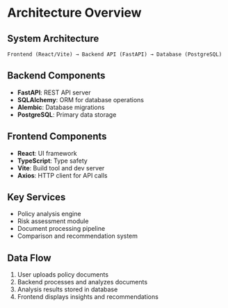 # Architecture Overview

## System Architecture
```
Frontend (React/Vite) → Backend API (FastAPI) → Database (PostgreSQL)
```

## Backend Components
- **FastAPI**: REST API server
- **SQLAlchemy**: ORM for database operations
- **Alembic**: Database migrations
- **PostgreSQL**: Primary data storage

## Frontend Components  
- **React**: UI framework
- **TypeScript**: Type safety
- **Vite**: Build tool and dev server
- **Axios**: HTTP client for API calls

## Key Services
- Policy analysis engine
- Risk assessment module
- Document processing pipeline
- Comparison and recommendation system

## Data Flow
1. User uploads policy documents
2. Backend processes and analyzes documents
3. Analysis results stored in database
4. Frontend displays insights and recommendations